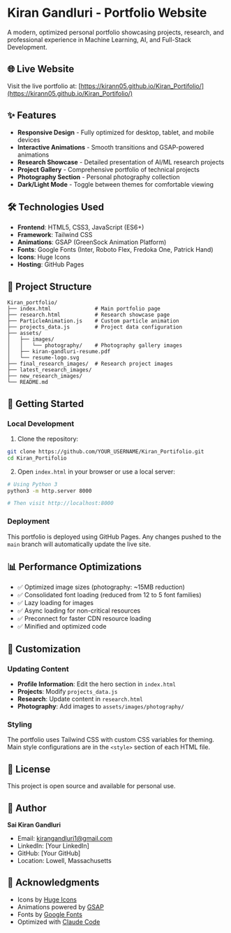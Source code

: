 # Kiran Gandluri - Portfolio Website

A modern, optimized personal portfolio showcasing projects, research, and professional experience in Machine Learning, AI, and Full-Stack Development.

## 🌐 Live Website

Visit the live portfolio at: [https://kirann05.github.io/Kiran_Portifolio/](https://kirann05.github.io/Kiran_Portifolio/)

## ✨ Features

- **Responsive Design** - Fully optimized for desktop, tablet, and mobile devices
- **Interactive Animations** - Smooth transitions and GSAP-powered animations
- **Research Showcase** - Detailed presentation of AI/ML research projects
- **Project Gallery** - Comprehensive portfolio of technical projects
- **Photography Section** - Personal photography collection
- **Dark/Light Mode** - Toggle between themes for comfortable viewing

## 🛠️ Technologies Used

- **Frontend**: HTML5, CSS3, JavaScript (ES6+)
- **Framework**: Tailwind CSS
- **Animations**: GSAP (GreenSock Animation Platform)
- **Fonts**: Google Fonts (Inter, Roboto Flex, Fredoka One, Patrick Hand)
- **Icons**: Huge Icons
- **Hosting**: GitHub Pages

## 📁 Project Structure

```
Kiran_portfolio/
├── index.html              # Main portfolio page
├── research.html           # Research showcase page
├── ParticleAnimation.js    # Custom particle animation
├── projects_data.js        # Project data configuration
├── assets/
│   ├── images/
│   │   └── photography/    # Photography gallery images
│   ├── kiran-gandluri-resume.pdf
│   └── resume-logo.svg
├── final_research_images/  # Research project images
├── latest_research_images/
├── new_research_images/
└── README.md
```

## 🚀 Getting Started

### Local Development

1. Clone the repository:
```bash
git clone https://github.com/YOUR_USERNAME/Kiran_Portifolio.git
cd Kiran_Portifolio
```

2. Open `index.html` in your browser or use a local server:
```bash
# Using Python 3
python3 -m http.server 8000

# Then visit http://localhost:8000
```

### Deployment

This portfolio is deployed using GitHub Pages. Any changes pushed to the `main` branch will automatically update the live site.

## 📊 Performance Optimizations

- ✅ Optimized image sizes (photography: ~15MB reduction)
- ✅ Consolidated font loading (reduced from 12 to 5 font families)
- ✅ Lazy loading for images
- ✅ Async loading for non-critical resources
- ✅ Preconnect for faster CDN resource loading
- ✅ Minified and optimized code

## 🎨 Customization

### Updating Content

- **Profile Information**: Edit the hero section in `index.html`
- **Projects**: Modify `projects_data.js`
- **Research**: Update content in `research.html`
- **Photography**: Add images to `assets/images/photography/`

### Styling

The portfolio uses Tailwind CSS with custom CSS variables for theming. Main style configurations are in the `<style>` section of each HTML file.

## 📝 License

This project is open source and available for personal use.

## 👤 Author

**Sai Kiran Gandluri**

- Email: kirangandluri1@gmail.com
- LinkedIn: [Your LinkedIn]
- GitHub: [Your GitHub]
- Location: Lowell, Massachusetts

## 🙏 Acknowledgments

- Icons by [Huge Icons](https://hugeicons.com/)
- Animations powered by [GSAP](https://greensock.com/gsap/)
- Fonts by [Google Fonts](https://fonts.google.com/)
- Optimized with [Claude Code](https://claude.com/claude-code)
